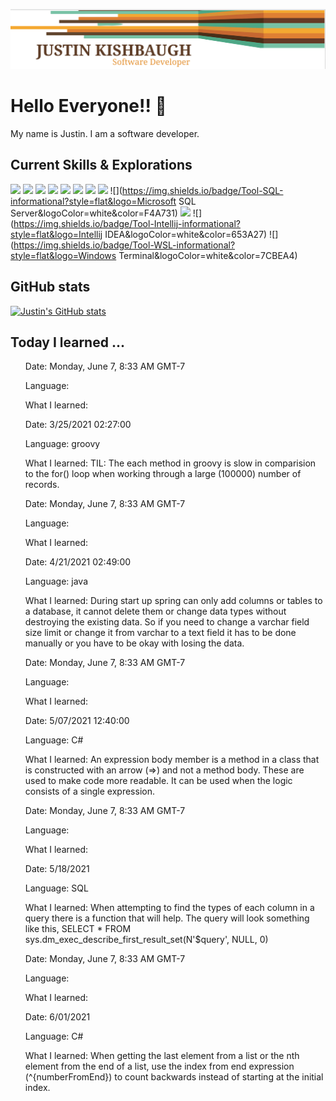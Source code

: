 ![ReadMe Header](/images/JustinBanner.png)
# Hello Everyone!! :sauropod:

My name is Justin. I am a software developer.

## Current Skills & Explorations

![](https://img.shields.io/badge/Framework-Spring-informational?style=flat&logo=Spring&logoColor=white&color=F4A731)
![](https://img.shields.io/badge/Language-Java-informational?style=flat&logo=Java&logoColor=white&color=E17F33)
![](https://img.shields.io/badge/Framework-React-informational?style=flat&logo=React&logoColor=white&color=653A27)
![](https://img.shields.io/badge/Language-Javascript-informational?style=flat&logo=JavaScript&logoColor=white&color=7CBEA4)
![](https://img.shields.io/badge/Exploration-Reason-informational?style=flat&logo=Reason&logoColor=white&color=F4A731)
![](https://img.shields.io/badge/Exploration-Go-informational?style=flat&logo=Go&logoColor=white&color=E17F33)
![](https://img.shields.io/badge/Framework-.NET-informational?style=flat&logo=.NET&logoColor=white&color=653A27)
![](https://img.shields.io/badge/Language-CSharp-informational?style=flat&logo=CSharp&logoColor=white&color=7CBEA4)
![](https://img.shields.io/badge/Tool-SQL-informational?style=flat&logo=Microsoft SQL Server&logoColor=white&color=F4A731)
![](https://img.shields.io/badge/Tool-MySql-informational?style=flat&logo=MySQL&logoColor=white&color=E17F33)
![](https://img.shields.io/badge/Tool-Intellij-informational?style=flat&logo=Intellij IDEA&logoColor=white&color=653A27)
![](https://img.shields.io/badge/Tool-WSL-informational?style=flat&logo=Windows Terminal&logoColor=white&color=7CBEA4)

## GitHub stats

[![Justin's GitHub stats](https://github-readme-stats.vercel.app/api/top-langs?username=jkishbaugh&count_private=true&show_icons=true&theme=highcontrast)](https://github.com/anuraghazra/github-readme-stats)

## Today I learned ...

<div>
    <ul>
        <p>Date: Monday, June 7, 8:33 AM GMT-7</p>
        <p>Language: </p>
        <p>What I learned: </p>
    </ul>
</div>
<div>
    <ul>
        <p>Date: 3&#x2F;25&#x2F;2021 02:27:00</p>
        <p>Language: groovy</p>
        <p>What I learned: TIL: The each method in groovy is slow in comparision to the for() loop when working through a large (100000) number of records. </p>
    </ul>
</div>
<div>
    <ul>
        <p>Date: Monday, June 7, 8:33 AM GMT-7</p>
        <p>Language: </p>
        <p>What I learned: </p>
    </ul>
</div>
<div>
    <ul>
        <p>Date: 4&#x2F;21&#x2F;2021 02:49:00</p>
        <p>Language: java</p>
        <p>What I learned: During start up spring can only add columns or tables to a database, it cannot delete them or change data types without destroying the existing data. So if you need to change a varchar field size limit or change it from varchar to a text field it has to be done manually or you have to be okay with losing the data.</p>
    </ul>
</div>
<div>
    <ul>
        <p>Date: Monday, June 7, 8:33 AM GMT-7</p>
        <p>Language: </p>
        <p>What I learned: </p>
    </ul>
</div>
<div>
    <ul>
        <p>Date: 5&#x2F;07&#x2F;2021 12:40:00</p>
        <p>Language: C#</p>
        <p>What I learned: An expression body member is a method in a class that is constructed with an arrow (&#x3D;&gt;) and not a method body. These are used to make code more readable. It can be used when the logic consists of a single expression. </p>
    </ul>
</div>
<div>
    <ul>
        <p>Date: Monday, June 7, 8:33 AM GMT-7</p>
        <p>Language: </p>
        <p>What I learned: </p>
    </ul>
</div>
<div>
    <ul>
        <p>Date: 5&#x2F;18&#x2F;2021</p>
        <p>Language: SQL</p>
        <p>What I learned: When attempting to find the types of each column in a query there is a function that will help. The query will look something like this, SELECT * FROM sys.dm_exec_describe_first_result_set(N&#39;$query&#39;, NULL, 0)</p>
    </ul>
</div>
<div>
    <ul>
        <p>Date: Monday, June 7, 8:33 AM GMT-7</p>
        <p>Language: </p>
        <p>What I learned: </p>
    </ul>
</div>
<div>
    <ul>
        <p>Date: 6&#x2F;01&#x2F;2021</p>
        <p>Language: C#</p>
        <p>What I learned: When getting the last element from a list or the nth element from the end of a list, use the index from end expression (^{numberFromEnd}) to count backwards instead of starting at the initial index. </p>
    </ul>
</div>

